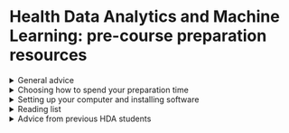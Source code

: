 # Health Data Analytics and Machine Learning: pre-course preparation resources

<details><summary>General advice</summary>

# General advice

The term 1 modules will give you a solid foundation in epidemiology, statistics, and handling healthcare data, with an introduction to molecular epidemiology and some basic machine learning modelling. Our students have a highly diverse range of backgrounds, and there will always be some students with very little experience of each particular subject. So don't panic if you haven't, for example, studied epidemiology before. The modules start with the basics and, if you work hard, you will be on a steep learning curve and will reach a high level of understanding by the end of term 1, even from a standing start.

With that said, you have the opportunity to lower the gradient of your learning curve by doing some preparatory study ahead of the course in areas that you are less familiar with. This page aims to give you some pointers on how to spend that pre-course preparation time.
</details>

<details><summary>Choosing how to spend your preparation time</summary>

## Choosing how to spend your preparation time

### Learning to code

Everything we do on the HDA course is underpinned by an ability to code. As with everything else, you will be well trained in coding throughout the course, and we do not assume or require any prior experience. However, in the very early stages of learning to code it can take a long time to solve simple problems, so you can certainly make things easier on yourself by getting through this very early stage before the course, so you're not doing the frustrating slow bit at the same time as studying epidemiology, statistics, etc.

The HDA course primarily uses R, and there are numerous free or cheap resources online for getting started. Here are a selection of the best:

[Free R Tutorial - R Basics - R Programming Language Introduction](https://www.udemy.com/course/r-basics/)

Excellent intro to R, starting from the very beginning. Free to take the course – you only have to pay if you want the certificate.

[Free R Tutorial - R, ggplot, and Simple Linear Regression](https://www.udemy.com/course/machlearn1/)

A gentle introduction to using R for data manipulation, visualisation, statistics and simple ML. Free to take the course – you only have to pay if you want the certificate.

[](https://cran.r-project.org/doc/contrib/Verzani-SimpleR.pdf)

A really thorough guide to using R for statistics

[erikgahner/awesome-ggplot2](https://github.com/erikgahner/awesome-ggplot2)

A great curated list of resources for R programming

---

### Statistics

While the term 1 statistics course starts with the basics, the whole HDA course is based around a solid understanding of statistics and many concepts can take time to digest. So, if your stats is a bit rusty, you can make things easier on yourself by brushing ahead of the course. When you get to the machine learning module, and understanding of linear algebra will be a great asset. The course does provide optional maths refreshers in term one, which cover linear algebra, but if you haven't studied it before then some pre-course revision may well be beneficial.

Here are some useful stats and linear algebra resources:

[Statistics with R](https://www.coursera.org/specializations/statistics)

Kill two birds with one stone – this course teaches statistics as applied in R

[Biostatistics in Public Health | Coursera](https://www.coursera.org/specializations/biostatistics-public-health)

A more epi/biostats focus, but still useful

[Mathematics for Machine Learning: Linear Algebra](https://www.coursera.org/learn/linear-algebra-machine-learning)

Most of machine learning is underpinned by linear algebra, and having a grasp of the core principles will help you understand ML models better. This course provides a thorough grounding in linear algebra for ML

[3Blue1Brown](https://www.youtube.com/channel/UCYO_jab_esuFRV4b17AJtAw)

Great youtube channel with stats/ML instructional videos

[StatQuest with Josh Starmer](https://www.youtube.com/user/joshstarmer)

Another great statistics youtube channel

[Statistics and Probability | Khan Academy](https://www.khanacademy.org/math/statistics-probability)

For starting from the basics, Khan Academy has excellent tutorials

</details>

<details><summary>Setting up your computer and installing software</summary>

# Computer set-up

We will have a dedicated session in the induction week where we will guide you through installing all the required software and packages. However, if you want to do this in advance of starting the course, here 's what you need to do.


## R INSTALLATION

You will be extensively using R throughout the year, a widely used programming language for statistical analyses and machine learning (see [https://www.r-project.org/about.html](https://www.r-project.org/about.html)). In this session, we are going to install R, R Studio, and the main R packages that you will be using throughout the year on your laptops.

### Installing R

First download and install R (version 3.6.1) from the CRAN.

[R for Mac OS X](https://cran.r-project.org/bin/macosx/)

For Mac users

[Download R-4.0.2 for Windows. The R-project for statistical computing.](https://cran.r-project.org/bin/windows/base/)

For Windows users

[The Comprehensive R Archive Network](https://cran.r-project.org)

For Linux users

### Installing RStudio

R Studio is an integrated development environment for R. You can download the Open Source R Studio Desktop from this link:

[Download RStudio](https://www.rstudio.com/products/rstudio/download/)

### Install required packages in R

There are two main repositories of R packages (sets of built-in R functions): the CRAN (Comprehensive R Archive Network) and Bioconductor. Once both R and R Studio are installed, you can open R Studio and install the required packages by running the following code:

    ```r
    ### First we create a function that checks if you have the package installed 
    ### and, if you don't have it, installs the package
    checkInstallPackage <- function(package.list){
      new.packages <- package.list[!(package.list %in% installed.packages()[,"Package"])]
      print(paste(length(new.packages), "packages require installation. Installing now"))
      if(length(new.packages)) install.packages(new.packages)
    }
    ### Now we have a function, we can pass a list of the packages we will be 
    ### using on the course into the function, and install them all in one go
    # first we create the list of packages
    package.list <- c("e1071", "optparse", "tidyverse", "mvoutlier", "pcaMethods",
    			"imputeLCMD", "lme4", "RColorBrewer", "VennDiagram", "glmnet", "omics","stringr",
    			"utils","dplyr", "ROCR", "ggplot2", "ggfortify", "survival", "igraph", "corpcor",
    			"ppcor", "abind", "parallel")
    # now we run the function
    checkInstallPackage(package.list)
    # this may take some time to run #
    ### Installing some packages from Bioconductor ###
    # some of the packages we use are only available on bioconductor and these need 
    # to be installed separately. Run this code to install these packages.
    # You may receive a prompt "Update all/some/none? [a/s/n]:" – 
    # if you see this, type "a" and press enter
    if (!"pcaMethods" %in% rownames(installed.packages())) {
      if (!requireNamespace("BiocManager",
                            quietly = TRUE))
        install.packages("BiocManager")
      BiocManager::install("pcaMethods")
    }
    if (!"impute" %in% rownames(installed.packages())) {
      if (!requireNamespace("BiocManager",
                            quietly = TRUE))
        install.packages("BiocManager")
      BiocManager::install("impute")
    }
    ```

Once you have run all these lines of code, please make sure that all the packages have been properly installed. They should all be listed in the “Packages” tab (bottom right hand quadrant of R Studio):

![Screenshot of installed packages](https://github.com/mathzero/HDA_course_prep/blob/master/Screenshot%202020-08-14%20at%2016.25.52.png)

</details>

<details><summary>Reading list</summary>


# Term 1 reading list

### Epidemiology

- **Epidemiology(Fifth edition.).** Szklo, M. and Nieto, F.J. (2014).  Burlington, Massachusetts,Jones & Bartlett Learning (approx. £93). Available to purchase from: [https://blackwells.co.uk/bookshop/product/9781449604691?gclid=Cj0KCQjwwqXMBRCDARIsAD-AQ2g9wGEkLUMAkkoIY_FO62AVEVFj2neeE93lnZKq--zCsJF7IuAp65kaAgAKEALw_wcB](https://blackwells.co.uk/bookshop/product/9781449604691?gclid=Cj0KCQjwwqXMBRCDARIsAD-AQ2g9wGEkLUMAkkoIY_FO62AVEVFj2neeE93lnZKq--zCsJF7IuAp65kaAgAKEALw_wcB)
- **Gordis Epidemiology.** Gordis, L. (2014).  Philadelphia, PA: Elsevier Saunders (approx. £35). Available to purchase from: [https://www.uk.elsevierhealth.com/epidemiology-9781455737338.html](https://www.uk.elsevierhealth.com/epidemiology-9781455737338.html)
- **Epidemiology: Beyond the Basics.** Ward H, Toledano M, Shaddick G, Davies B, Elliott P (2012) . Oxford University Press, Oxford UK. (Amazon price £26).

**Oxford Handbook of Epidemiology for Clinicians.** Ward et al. [https://oxfordmedicine.com/view/10.1093/med/9780198529880.001.0001/med-9780198529880](https://oxfordmedicine.com/view/10.1093/med/9780198529880.001.0001/med-9780198529880)

- **Essential epidemiology: an introduction for students and health professionals.** Webb, P., Bain, C. and Page, A., 2016. . Cambridge University Press. [https://www.amazon.co.uk/Essential-Epidemiology-Introduction-Students-Professionals/dp/0521177316](https://www.amazon.co.uk/Essential-Epidemiology-Introduction-Students-Professionals/dp/0521177316)

### Statistics

- **Essential Medical Statistics.** Kirkwood B and Sterne J (2003) (2nd ed). Blackwell Science Ltd. [https://www.amazon.co.uk/Essential-Medical-Statistics-Essentials-Kirkwood/dp/0865428719](https://www.amazon.co.uk/Essential-Medical-Statistics-Essentials-Kirkwood/dp/0865428719) 
Chapters 2–5 will support what you learn in the term 1 statistics module.
- **An Introduction to Medical Statistics.** Bland M (2015) (4th ed). Oxford University Press. An alternative excellent standard text book. This includes multiple choice and other questions at the end of chapters, which may be useful for revision purposes. [http://www-users.york.ac.uk/~mb55/intro/introcon.htm](http://www-users.york.ac.uk/~mb55/intro/introcon.htm) (accessed 25 July 2017) contains useful additional material. Chapters 4–7 will support what you learn in the term 1 statistics module.

### Clinical Data Management

- UK Biobank: Protocol for a large-scale prospective epidemiological resource. [http://www.ukbiobank.ac.uk/wp-content/uploads/2011/11/UK-Biobank-Protocol.pdf](http://www.ukbiobank.ac.uk/wp-content/uploads/2011/11/UK-Biobank-Protocol.pdf)
- Surkis et al. Research data management, J Med Libr Assoc. 2015 Jul; 103(3): 154–156. [https://dx.doi.org/10.3163%2F1536-5050.103.3.011](https://dx.doi.org/10.3163%2F1536-5050.103.3.011)
- Mcardle et al. Research data management 'Green Shoots' pilot programme, final reports, Imperial College London. [https://spiral.imperial.ac.uk:8443/handle/10044/1/28409](https://spiral.imperial.ac.uk:8443/handle/10044/1/28409)

### R programming

- Hands-on programming with R, Garrett Grolemund. [https://rstudio-education.github.io/hopr/index.html](https://rstudio-education.github.io/hopr/index.html)

</details>

<details><summary>Advice from previous HDA students</summary>



# Advice from previous HDA students

We asked students on the 2019–2020 HDA course what advice they would give their past selves before starting the course. Their responses are below.

## Before starting the course

- My advice would be: if you are a biologist and have not done maths in a while, take a linear algebra course as a MOOC maybe. If you have questions, ask! Never be afraid of being curious!
- Don’t be disheartened when you don’t have a clue what’s happening in R or python if you have zero prior coding experience - it’s a steep learning curve but you’ll pick it up. Coding is the sort of thing where there’s a certain level of understanding beyond which everything just seems very understandable, and before that level it just seems super overwhelming. Just the ability to understand the syntax in R and the different nuances etc gives you the ability to understand and search every problem on stack overflow. You don’t need to know a load of functions off by heart.
- If possible, do some of the data camp courses BEFORE starting the MSc
- Take an intro linear algebra course and don’t just rely on the math refreshers

## Throughout the course

- Organise and document everything during projects: scripts, data, notes etc. You will definitely revisit old code and old notes
- Be proactive, ask question and use the resources that are made available to you (the people around you and the lecturers)
- Keep your notes and code organised, I kept referring back to past tutorials in the project, and having a filing system from the beginning of the project made this so much quicker.
- Don’t think you’re the only one who doesn’t understand something. There’s a huge range of pre-existing skills and knowledge in the other people in the class and inevitably you’ll know less about some stuff and more about other stuff than your pals
- Especially with the wide range of skill sets in the program, whenever I didn’t get something I knew at least a quarter of our program did and had to fight my self consciousness to ask the question. Also lecturers are really nice I would have asked a few more questions had I not been worried about looking like an idiot
- Get to know the people on the course and work with them – everyone has different strengths and will pick things up at different rates and it really helped this year working together to understand things.
- Capitalise on your classmates’ knowledge! It’s a nice symbiotic relationship
- Start projects earlier.
- Revise the second term lectures such that there are some baby steps leading to the big equations
- Summer quarter advice - make sure they have data you want to work with.
- Advice for the thesis: get your references and stuff organised and maybe don’t wait too much before writing some stuff.

</details>
